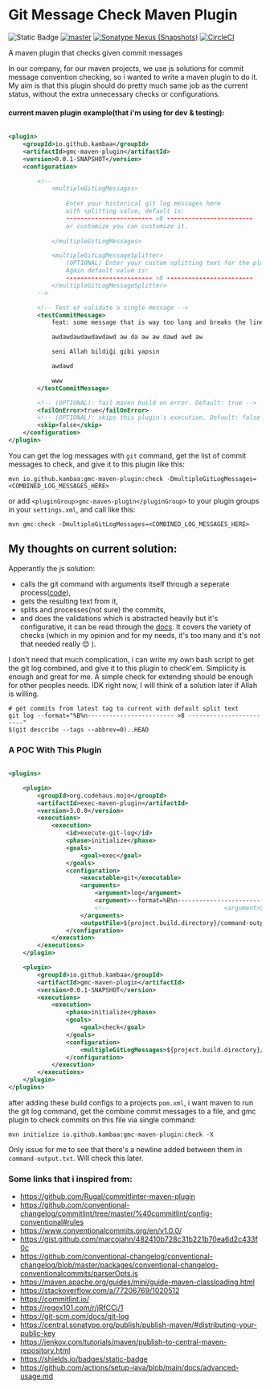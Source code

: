 # Git Message Check Maven Plugin
![Static Badge](https://img.shields.io/badge/My_First-Open_Source_Project-blue)
[![master](https://github.com/Kambaa/gmc-maven-plugin/actions/workflows/maven.yml/badge.svg)](https://github.com/Kambaa/gmc-maven-plugin/actions/workflows/maven.yml)
[![Sonatype Nexus (Snapshots)](https://img.shields.io/nexus/s/io.github.kambaa/gmc-maven-plugin?server=https%3A%2F%2Fs01.oss.sonatype.org)](https://s01.oss.sonatype.org/content/repositories/snapshots/io/github/kambaa/gmc-maven-plugin/0.0.1-SNAPSHOT/)
[![CircleCI](https://dl.circleci.com/status-badge/img/gh/Kambaa/gmc-maven-plugin/tree/master.svg?style=svg)](https://dl.circleci.com/status-badge/redirect/gh/Kambaa/gmc-maven-plugin/tree/master)

A maven plugin that checks given commit messages

In our company, for our maven projects, we use js solutions for commit message convention checking, so i wanted to write
a maven plugin to do it. My aim is that this plugin should do pretty much same job as the current status, without the
extra unnecessary checks or configurations.

#### current maven plugin example(that i'm using for dev & testing):

```xml

<plugin>
    <groupId>io.github.kambaa</groupId>
    <artifactId>gmc-maven-plugin</artifactId>
    <version>0.0.1-SNAPSHOT</version>
    <configuration>

        <!--
            <multipleGitLogMessages>
             
                Enter your historical git log messages here 
                with splitting value, default is:
                ------------------------ >8 ------------------------
                or customize you can customize it.
                
            </multipleGitLogMessages>

            <multipleGitLogMessageSplitter>
                (OPTIONAL) Enter your custom splitting text for the plugin to understand. 
                Again default value is:
                ------------------------ >8 ------------------------
            </multipleGitLogMessageSplitter>
        -->

        <!-- Test or validate a single message -->
        <testCommitMessage>
            feat: some message that is way too long and breaks the line max-length

            awdawdawdawdawdawd aw da aw aw dawd awd aw

            seni Allah bildiği gibi yapsın

            awdawd

            www
        </testCommitMessage>

        <!-- (OPTIONAL): fail maven build on error. Default: true -->
        <failOnError>true</failOnError>
        <!-- (OPTIONAL): skips this plugin's execution. Default: false -->
        <skip>false</skip>
    </configuration>
</plugin>

```

You can get the log messages with `git` command, get the list of commit messages to check, and give it to this plugin
like this:

```shell
mvn io.github.kambaa:gmc-maven-plugin:check -DmultipleGitLogMessages=<COMBINED_LOG_MESSAGES_HERE>
```

or add `<pluginGroup>gmc-maven-plugin</pluginGroup>` to your plugin groups in your `settings.xml`, and call like this:

```shell
mvn gmc:check -DmultipleGitLogMessages=<COMBINED_LOG_MESSAGES_HERE>
```

## My thoughts on current solution:

Apperantly the js solution:

- calls the git command with arguments itself through a seperate
  process([code](https://github.com/conventional-changelog/conventional-changelog/blob/master/packages/git-raw-commits/index.js#L59)),
- gets the resulting text from it,
- splits and processes(not sure) the commits,
- and does the validations which is abstracted heavily but it's configurative, it can be read through
  the [docs]( https://github.com/conventional-changelog/commitlint/tree/master/%40commitlint/config-conventional#rules).
  It covers the variety of checks (which in my opinion and for my needs, it's too many and it's not that needed really
  😊 ).

I don't need that much complication, i can write my own bash script to get the git log combined, and give it to this
plugin to check'em. Simplicity is enough and great for me. A simple check for extending should be enough for other
peoples needs. IDK right now, I will think of a solution later if Allah is willing.

```shell
# get commits from latest tag to current with default split text
git log --format="%B%n------------------------ >8 ------------------------" 
$(git describe --tags --abbrev=0)..HEAD
```

### A POC With This Plugin

```xml

<plugins>

    <plugin>
        <groupId>org.codehaus.mojo</groupId>
        <artifactId>exec-maven-plugin</artifactId>
        <version>3.0.0</version>
        <executions>
            <execution>
                <id>execute-git-log</id>
                <phase>initialize</phase>
                <goals>
                    <goal>exec</goal>
                </goals>
                <configuration>
                    <executable>git</executable>
                    <arguments>
                        <argument>log</argument>
                        <argument>--format=%B%n------------------------ >8 ------------------------</argument>
                        <!--                                <argument>$(git describe &#45;&#45;tags &#45;&#45;abbrev=0)..HEAD</argument>-->
                    </arguments>
                    <outputFile>${project.build.directory}/command-output.txt</outputFile>
                </configuration>
            </execution>
        </executions>
    </plugin>

    <plugin>
        <groupId>io.github.kambaa</groupId>
        <artifactId>gmc-maven-plugin</artifactId>
        <version>0.0.1-SNAPSHOT</version>
        <executions>
            <execution>
                <phase>initialize</phase>
                <goals>
                    <goal>check</goal>
                </goals>
                <configuration>
                    <multipleGitLogMessages>${project.build.directory}/command-output.txt</multipleGitLogMessages>
                </configuration>
            </execution>
        </executions>
    </plugin>
</plugins>
```

after adding these build configs to a projects `pom.xml`, i want maven to run the git log command, get the combine
commit messages to a file, and gmc plugin to check commits on this file via single command:

```
mvn initialize io.github.kambaa:gmc-maven-plugin:check -X
```

Only issue for me to see that there's a newline added between them in `command-output.txt`. Will check this later.

### Some links that i inspired from:

- https://github.com/Rugal/commitlinter-maven-plugin
- https://github.com/conventional-changelog/commitlint/tree/master/%40commitlint/config-conventional#rules
- https://www.conventionalcommits.org/en/v1.0.0/
- https://gist.github.com/marcojahn/482410b728c31b221b70ea6d2c433f0c
- https://github.com/conventional-changelog/conventional-changelog/blob/master/packages/conventional-changelog-conventionalcommits/parserOpts.js
- https://maven.apache.org/guides/mini/guide-maven-classloading.html
- https://stackoverflow.com/a/77206769/1020512
- https://commitlint.io/
- https://regex101.com/r/jRfCCj/1
- https://git-scm.com/docs/git-log
- https://central.sonatype.org/publish/publish-maven/#distributing-your-public-key
- https://jenkov.com/tutorials/maven/publish-to-central-maven-repository.html
- https://shields.io/badges/static-badge
- https://github.com/actions/setup-java/blob/main/docs/advanced-usage.md
